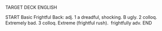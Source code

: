 TARGET DECK
ENGLISH

START
Basic
Frightful
Back: adj. 1 a dreadful, shocking. B ugly. 2 colloq. Extremely bad. 3 colloq. Extreme (frightful rush).  frightfully adv.
END
